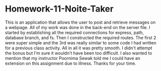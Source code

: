 # Homework-11-Noite-Taker
This is an application that allows the user to post and retrieve messages on a webpage. All of my work was done in the back-end on the server file. I started by establishing all the required connections for express, path, database branch, and fs. Then I constructed the required routes. The first 2 were super simple and the 3rd was really similar to some code I had written for a previous class activity. All in all it was pretty smooth. I didn't attempt the bonus but I'm sure it wouldn't have been too difficult. I also wanted to mention that my instructor Poornima Sewak told me I could have an extension on this assignment due to illness. Thanks for your time.